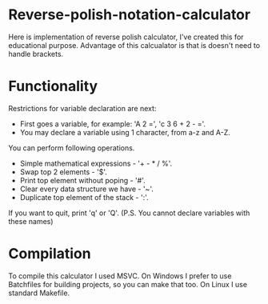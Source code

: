 # Reverse-polish-notation-calculator

Here is implementation of reverse polish calculator, I've created this for educational purpose. Advantage of this calcualator is that is doesn't need to handle brackets. 

# Functionality
Restrictions for variable declaration are next: 
- First goes a variable, for example: 'A 2 =', 'c 3 6 + 2 - ='. 
- You may declare a variable using 1 character, from a-z and A-Z.

You can perform following operations.
- Simple mathematical expressions - '+ -  * / %'.
- Swap top 2 elements - '$'.
- Print top element without poping - '#'.
- Clear every data structure we have - '~'.
- Duplicate top element of the stack - ':'.

If you want to quit, print 'q' or 'Q'. (P.S. You  cannot declare variables with these names)

# Compilation
To compile this calculator I used MSVC. On Windows I prefer to use Batchfiles for building projects, so you can make that too. On Linux I use standard Makefile.

